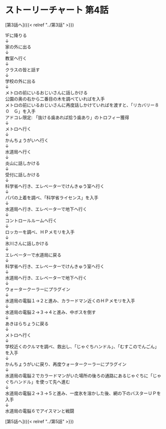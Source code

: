# ストーリーチャート 第4話
[第3話へ]({{< relref "../第3話" >}})

1Fに降りる<br />
↓<br />
家の外に出る<br />
↓<br />
教室へ行く<br />
↓<br />
クラスの皆と話す<br />
↓<br />
学校の外に出る<br />
↓<br />
メトロの前にいるおじいさんに話しかける<br />
公園の奥の右から二番目の木を調べていればを入手<br />
メトロの前にいるおじいさんに再度話しかけていればを渡すと、「リカバリー８０　Ｇ」を入手<br />
アドコレ限定: 「抜ける歯あれば拾う歯あり」のトロフィー獲得<br />
↓<br />
メトロへ行く<br />
↓<br />
かんちょうがいへ行く<br />
↓<br />
水道局へ行く<br />
↓<br />
炎山に話しかける<br />
↓<br />
受付に話しかける<br />
↓<br />
科学省へ行き、エレベーターでけんきゅう室へ行く<br />
↓<br />
パパの上着を調べ、「科学省ライセンス」を入手<br />
↓<br />
水道局へ行き、エレベーターで地下へ行く<br />
↓<br />
コントロールルームへ行く<br />
↓<br />
ロッカーを調べ、ＨＰメモリを入手<br />
↓<br />
氷川さんに話しかける<br />
↓<br />
エレベーターで水道局に戻る<br />
↓<br />
科学省へ行き、エレベーターでけんきゅう室へ行く<br />
↓<br />
水道局へ行き、エレベーターで地下へ行く<br />
↓<br />
ウォータークーラーにプラグイン<br />
↓<br />
水道局の電脳１→２と進み、カラードマン近くのＨＰメモリを入手<br />
↓<br />
水道局の電脳２→３→４と進み、中ボスを倒す<br />
↓<br />
あきはらちょうに戻る<br />
↓<br />
メトロへ行く<br />
↓<br />
学校近くのクルマを調べ、救出し、「じゃぐちハンドル」、「むすこのでんごん」を入手<br />
↓<br />
かんちょうがいに戻り、再度ウォータークーラーにプラグイン<br />
↓<br />
水道局の電脳２でカラードマンがいた場所の後ろの通路にあるじゃぐちに「じゃぐちハンドル」を使って先へ進む<br />
↓<br />
水道局の電脳２→３→５と進み、一度氷を溶かした後、網の下のバスターＵＰを入手<br />
↓<br />
水道局の電脳６でアイスマンと戦闘<br />

[第5話へ]({{< relref "../第5話" >}})